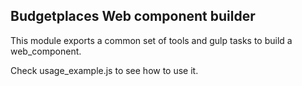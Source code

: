## Budgetplaces Web component builder

This module exports a common set of tools and gulp tasks to build a web_component. 

Check usage_example.js to see how to use it.
